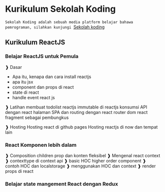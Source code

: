 # Kurikulum Sekolah Koding
`Sekolah Koding adalah sebuah media platform belajar bahawa pemrograman, silahkan kunjungi `[Sekolah koding](https://sekolahkoding.com/)

## Kurikulum ReactJS

### Belajar ReactJS untuk Pemula

❱ Dasar
- Apa itu, kenapa dan cara install reactjs
- apa itu jsx
- component dan props di react
- state di react
- handle event react js

❱ Latihan
membuat todolist reactjs
immutable di reactjs
konsumsi API dengan react
halaman SPA dan routing dengan react router dom
react fragment sebagai pembungkus

❱ Hosting
Hosting react di github pages
Hosting reactjs di now dan tempat lain

### React Komponen lebih dalam

❱ Composition children prop dan konten fleksibel
❱ Mengenal react context
❱ contexttype di context api
❱ basic HOC higher order component
❱ contoh HOC dan localstorage
❱ menggunakan HOC dan context
❱ render props di react

### Belajar state mangement React dengan Redux
